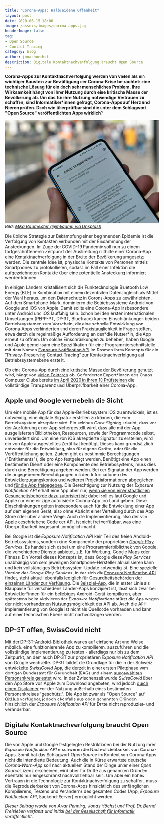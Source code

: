 ```yaml
---
title: "Corona-Apps: Halbseidene Offenheit"
layout: post
date: 2020-06-15 18:00
image: /assets/images/corona-apps.jpg
headerImage: false
tag:
- Open Source
- Contact Tracing
category: blog
author: jonashoechst
description: Digitale Kontaktnachverfolgung braucht Open Source
---
```

**Corona-Apps zur Kontaktnachverfolgung werden von vielen als ein wichtiger Baustein zur Bewältigung der Corona-Krise betrachtet: eine technische Lösung für ein doch sehr menschliches Problem. Ihre Wirksamkeit hängt von ihrer Nutzung durch eine kritische Masse der Bevölkerung ab. Um das für ihre Nutzung notwendige Vertrauen zu schaffen, sind Informatiker\*innen gefragt, Corona-Apps auf Herz und Nieren prüfen. Doch wie überprüfbar sind die unter dem Schlagwort "Open Source" veröffentlichten Apps wirklich?**

![/assets/images/corona-apps.jpg](/assets/images/corona-apps.jpg)
*Bild: [Mika Baumeister (@mbaumi) via Unsplash](https://unsplash.com/photos/PfMXXv8XXgs)*


Die übliche Strategie zur Bekämpfung einer beginnenden Epidemie ist die Verfolgung von Kontakten verbunden mit der Eindämmung der Ansteckungen. Im Zuge der COVID-19 Pandemie soll nun zu einem fortgeschritteneren Zeitpunkt der Ausbreitung mithilfe einer Corona-App eine Kontaktnachverfolgung in der Breite der Bevölkerung umgesetzt werden. Die zentrale Idee ist, physische Kontakte von Personen mittels Smartphones zu protokollieren, sodass im Fall einer Infektion die aufgezeichneten Kontakte über eine potentielle Ansteckung informiert werden können.

In einigen Ländern kristallisiert sich die Funktechnologie Bluetooth Low Energy (BLE) in Kombination mit einem dezentralen Datenabgleich als Mittel der Wahl heraus, um den Datenschutz in Corona-Apps zu gewährleisten. Auf dem Smartphone-Markt dominieren die Betriebssysteme Android von Google und iOS von Apple. Damit sollte eine Corona-App insbesondere unter Android und iOS lauffähig sein. Schon bei den ersten internationalen Umsetzungen (PEPP-PT, DP-3T, BlueTrace) kamen Einschränkungen beiden Betriebssystemen zum Vorschein, die eine schnelle Entwicklung von Corona-Apps verhinderten und deren Praxistauglichkeit in Frage stellten, etwa durch die regelmäßige Aufforderung an den\*die Nutzer\*in, die App erneut zu öffnen. Um solche Einschränkungen zu beheben, haben Google und Apple gemeinsam eine Spezifikation für eine Programmierschnittstelle mit dem Namen [Exposure Notification API][google-gen-apidoc] im Rahmen ihres Konzepts für ein ["Privacy-Preserving Contact Tracing"][contacttracing] zur Kontaktnachverfolgung auf Betriebssystemebene erstellt. 

Ob eine Corona-App durch eine [kritische Masse der Bevölkerung][bbc-nhs-80percent] genutzt wird, hängt von [vielen Faktoren][netzpolitik-akzeptanz] ab. So forderten Expert\*innen des Chaos Computer Clubs bereits [im April 2020 in ihren 10 Prüfsteinen][ccc-10-pruefsteine] die vollständige Transparenz und Überprüfbarkeit einer Corona-App.

## Apple und Google vernebeln die Sicht

Um eine mobile App für das Apple-Betriebssystem iOS zu entwickeln, ist es notwendig, eine digitale Signatur erstellen zu können, die vom Betriebssystem akzeptiert wird. Ein solches *Code Signing* erlaubt, dass vor der Ausführung einer App sichergestellt wird, dass alle mit der App ausgelieferten Bibliotheken, Ressourcen, sowie der Programmcode selbst, unverändert sind. Um eine von iOS akzeptierte Signatur zu erstellen, wird ein von Apple ausgestelltes Zertifikat benötigt. Dieses kann grundsätzlich entweder für die Entwicklung, also für eigene Geräte, oder für die Veröffentlichung gelten. Zudem gibt es bestimmte Berechtigungen ("Entitlements"), die pro App festgelegt werden. Benötigt eine App einen bestimmten Dienst oder eine Komponente des Betriebssystems, muss dies durch eine Berechtigung angeben werden. Bei der Signatur der App werden die angegebenen Berechtigungen mit den Informationen des Entwicklerzugangskontos und weiteren Projektinformationen abgeglichen und [für die App freigegeben][apple-entitlements]. Die Berechtigung zur Nutzung der *Exposure Notification API* erhält eine App aber nur, [wenn sie von einer staatlichen Gesundheitsbehörde dazu autorisiert ist][apple-entitlement-exposure-notification-apis-addendum]; dabei soll es laut Google und Apple nur eine einzige autorisierte Corona-App pro Land geben. Diese Einschränkungen gelten insbesondere auch für die Entwicklung einer App auf dem eigenen Gerät, also ohne Absicht einer Verteilung durch den App Store oder über andere Wege. Auch die Implementierung, also der von Apple geschriebene Code der API, ist nicht frei verfügbar, was eine Überprüfbarkeit insgesamt unmöglich macht.

Bei Google ist die *Exposure Notification API* kein Teil des freien Android-Betriebssystems, sondern eine Komponente der proprietären [_Google Play Services_][wiki-gms]. Es handelt sich dabei um eine Programmierbibliothek von Google, die verschiedene Dienste anbietet, z.B. für Werbung, Google Maps oder Fitness. Ein Vorteil dieses Konzepts ist, dass Google diese _Play Services_ unabhängig von dem jeweiligen Smartphone-Hersteller aktualisieren kann und kein vollständiges Betriebssystem-Update notwendig ist. Eine spezielle Version der _Google Play Services_, in der sich die [Exposure Notification API][google-gen-apidoc] findet, steht aktuell ebenfalls [lediglich für Gesundheitsbehörden der einzelnen Länder zur Verfügung][google-gen-terms]. Die [Beispiel-App][exposure-notification-android], die in erster Linie als Blaupause für verschiedene Länder-Apps konzipiert ist, lässt sich zwar bei Entwickler\*innen für ein beliebiges Android-Gerät kompilieren, aber spätestens beim Aktivieren der _Exposure Notifications_ stürzt die App wegen der nicht vorhandenen Nutzungsmöglichkeit der API ab. Auch die API-Implementierung von Google ist nicht als Quellcode vorhanden und kann auf einer technischen Ebene nicht nachvollzogen werden.


## DP-3T offen, SwissCovid nicht
Mit der [DP-3T-Android-Bibliothek][dp3t-sdk-android] war es auf einfache Art und Weise möglich, eine funktionierende App zu kompilieren, auszuführen und die vollständige Implementierung zu testen - allerdings nur bis zu dem Zeitpunkt, an dem auch DP-3T zur proprietären *Exposure Notification API* von Google wechselte. DP-3T bildet die Grundlage für die in der Schweiz entwickelte *SwissCovid* App, die derzeit in einer ersten Pilotphase vom dortigen Bundesamt für Gesundheit (BAG) und einem [ausgewählten Personenkreis getestet][swisscovid-press] wird. In der Zwischenzeit wurde *SwissCovid* über den App Store von Apple zum Download angeboten, wird jedoch [durch einen Disclaimer][watson-ch-swisscovid] vor der Nutzung außerhalb eines bestimmten Personenkreises "geschützt". Die App ist zwar als "Open Source" auf [GitHub][dp3t-app-ios-ch] verfügbar, jedoch ebenfalls aus oben genannten Gründen hinsichtlich der *Exposure Notification API* für Dritte nicht reproduzier- und veränderbar. 

## Digitale Kontaktnachverfolgung braucht Open Source

Die von Apple und Google festgelegten Restriktionen bei der Nutzung ihrer *Exposure Notification API* erschweren die Nachvollziehbarkeit von Corona-Apps. Somit hat das Schlagwort *Open Source* im Kontext von Corona-Apps nicht die intendierte Bedeutung. Auch die in Kürze erwartete deutsche *Corona-Warn-App* soll nach aktuellem Stand der Dinge unter einer *Open Source* Lizenz erscheinen, wird aber für Dritte aus genannten Gründen ebenfalls nur eingeschränkt nachvollziehbar sein. Um aber ein hohes Vertrauen in die Technologie zur Kontaktnachverfolgung zu schaffen, muss die Reproduzierbarkeit von Corona-Apps hinsichtlich des umfänglichen Kompilierens, Testens und Veränderns des gesamten Codes (App, *Exposure Notification API*, Backend-Server) ermöglicht werden. 


*Dieser Beitrag wurde von Alvar Penning, Jonas Höchst und Prof. Dr. Bernd Freisleben verfasst und initial [bei der Gesellschaft für Informatik][article-gi] veröffentlicht.*

[article-gi]:https://gi.de/themen/beitrag/corona-apps-halbseidene-offenheit
[dp3t-sdk-android]:https://github.com/DP-3T/dp3t-sdk-android
[swisscovid-press]:https://www.melani.admin.ch/melani/de/home/public-security-test/infos.html
[watson-ch-swisscovid]:https://www.watson.ch/digital/schweiz/230112345-swisscovid-app-bund-betont-dass-testversion-nicht-fuer-alle-sei
[dp3t-app-ios-ch]:https://github.com/DP-3T/dp3t-app-ios-ch
[wiki-gms]:https://en.wikipedia.org/wiki/Google_Play_Services
[google-gen-terms]:https://blog.google/documents/72/Exposure_Notifications_Service_Additional_Terms.pdf
[google-gen-apidoc]:https://static.googleusercontent.com/media/www.google.com/en//covid19/exposurenotifications/pdfs/Android-Exposure-Notification-API-documentation-v1.3.2.pdf
[exposure-notification-android]:https://github.com/google/exposure-notifications-android
[apple-entitlements]:https://developer.apple.com/documentation/bundleresources/entitlements
[apple-entitlement-exposure-notification-apis-addendum]: https://developer.apple.com/contact/request/download/Exposure_Notification_Addendum.pdf
[contacttracing]:https://www.apple.com/covid19/contacttracing
[bbc-nhs-80percent]:https://www.bbc.co.uk/news/technology-52294896
[ccc-10-pruefsteine]:https://www.ccc.de/de/updates/2020/contact-tracing-requirements
[netzpolitik-akzeptanz]:https://netzpolitik.org/2020/corona-app-befragung-nutzer-wollen-kontrolle-und-freiwilligkeit/
